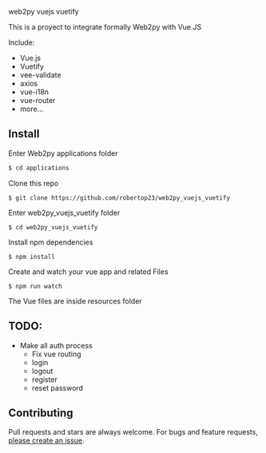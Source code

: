 web2py vuejs vuetify

This is a proyect to integrate formally Web2py with Vue.JS

Include:
  - Vue.js
  - Vuetify
  - vee-validate
  - axios
  - vue-i18n
  - vue-router
  - more...

## Install

Enter Web2py applications folder
```sh
$ cd applications
```
Clone this repo
```
$ git clone https://github.com/robertop23/web2py_vuejs_vuetify
```
Enter web2py_vuejs_vuetify folder
```
$ cd web2py_vuejs_vuetify
```
Install npm dependencies
```
$ npm install
```
Create and watch your vue app and related Files
```
$ npm run watch
```

The Vue files are inside resources folder

## TODO:

  - Make all auth process
    - Fix vue routing
    - login
    - logout
    - register
    - reset password

## Contributing

Pull requests and stars are always welcome. For bugs and feature requests, [please create an issue](https://github.com/robertop23/web2py_vuejs_vuetify/issues/new).
